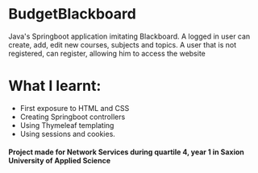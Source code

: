 # BudgetBlackboard

Java's Springboot application imitating Blackboard. A logged in user can create, add, edit new courses, subjects and topics. A user that is not registered, can register, allowing him to access the website

# What I learnt:
  * First exposure to HTML and CSS
  * Creating Springboot controllers
  * Using Thymeleaf templating
  * Using sessions and cookies.
  
  #### Project made for Network Services during quartile 4, year 1 in Saxion University of Applied Science
